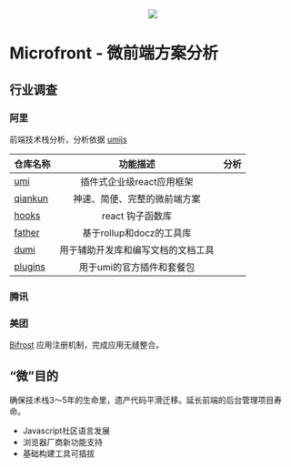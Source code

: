 <div align="center">
<img src="https://avatars1.githubusercontent.com/u/62349029?s=200&v=4">
</div>

# Microfront - 微前端方案分析


## 行业调查
### 阿里
前端技术栈分析，分析依据 [umijs](https://github.com/umijs)

仓库名称| 功能描述 |分析
--- |:--:| --:
[umi](https://github.com/umijs/umi)| 插件式企业级react应用框架|
[qiankun](https://github.com/umijs/qiankun) | 神速、简便、完整的微前端方案|
[hooks](https://github.com/umijs/hooks) | react 钩子函数库|
[father](https://github.com/umijs/father) | 基于rollup和docz的工具库|
[dumi](https://github.com/umijs/dumi) | 用于辅助开发库和编写文档的文档工具|
[plugins](https://github.com/umijs/plugins) | 用于umi的官方插件和套餐包





### 腾讯

### 美团

[Bifrost](https://tech.meituan.com/2018/09/06/fe-tiny-spa.html)
应用注册机制，完成应用无缝整合。

## “微”目的

确保技术栈3～5年的生命里，遗产代码平滑迁移。延长前端的后台管理项目寿命。

- Javascript社区语言发展
- 浏览器厂商新功能支持
- 基础构建工具可插拔


